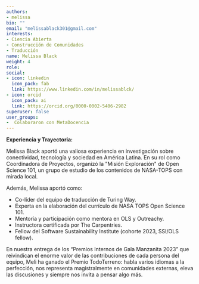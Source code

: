 ```yaml
---
authors:
- melissa
bio: ""
email: "melissablack301@gmail.com"
interests:
- Ciencia Abierta
- Construcción de Comunidades
- Traducción
name: Melissa Black
weight: 4
role:
social:
- icon: linkedin
  icon_pack: fab
  link: https://www.linkedin.com/in/melissablck/
- icon: orcid
  icon_pack: ai
  link: https://orcid.org/0000-0002-5406-2982
superuser: false
user_groups:
-  Colaboraron con MetaDocencia
---
```


**Experiencia y Trayectoria:**

Melissa Black aportó una valiosa experiencia en investigación sobre conectividad, tecnología y sociedad en América Latina. 
En su rol como Coordinadora de Proyectos, organizó la "Misión Exploración" de Open Science 101, un grupo de estudio de los contenidos de NASA-TOPS con mirada local.

Además, Melissa aportó como:

- Co-líder del equipo de traducción de Turing Way.
- Experta en la elaboración del currículo de NASA TOPS Open Science 101.
- Mentoría y participación como mentora en OLS y Outreachy.
- Instructora certificada por The Carpentries.
- Fellow del Software Sustainability Institute (cohorte 2023, SSI/OLS fellow).

En nuestra entrega de los “Premios Internos de Gala Manzanita 2023” que reivindican el enorme valor de las contribuciones de cada persona del equipo, Meli ha ganado el Premio TodoTerreno: habla varios idiomas a la perfección, nos representa magistralmente en comunidades externas, eleva las discusiones y siempre nos invita a pensar algo más.


